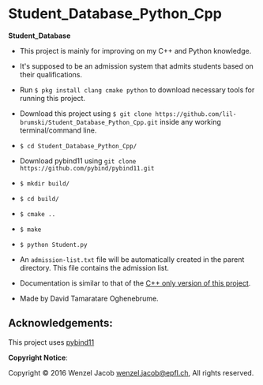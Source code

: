 # Student_Database_Python_Cpp

**Student_Database**

* This project is mainly for improving on my C++ and Python knowledge. 

* It's supposed to be an admission system that admits students based on their qualifications.

* Run `$ pkg install clang cmake python` to download necessary tools for running this project.

* Download this project using `$ git clone https://github.com/lil-brumski/Student_Database_Python_Cpp.git` inside any working terminal/command line.

* `$ cd Student_Database_Python_Cpp/`

* Download pybind11 using `git clone https://github.com/pybind/pybind11.git`

* `$ mkdir build/`

* `$ cd build/`

* `$ cmake ..`

* `$ make`

* `$ python Student.py`

* An `admission-list.txt` file will be automatically created in the parent directory. This file contains the admission list.

* Documentation is similar to that of the [C++ only version of this project](https://github.com/lil-brumski/Student_Database/tree/main/docs).

* Made by David Tamaratare Oghenebrume.

## Acknowledgements:

This project uses [pybind11](https://github.com/pybind/pybind11)

**Copyright Notice**:

Copyright © 2016 Wenzel Jacob <wenzel.jacob@epfl.ch>, All rights reserved.
